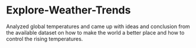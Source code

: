 # Explore-Weather-Trends
Analyzed global temperatures and came up with ideas and conclusion from the available dataset on how to make the world a better place and how to control the rising temperatures.
